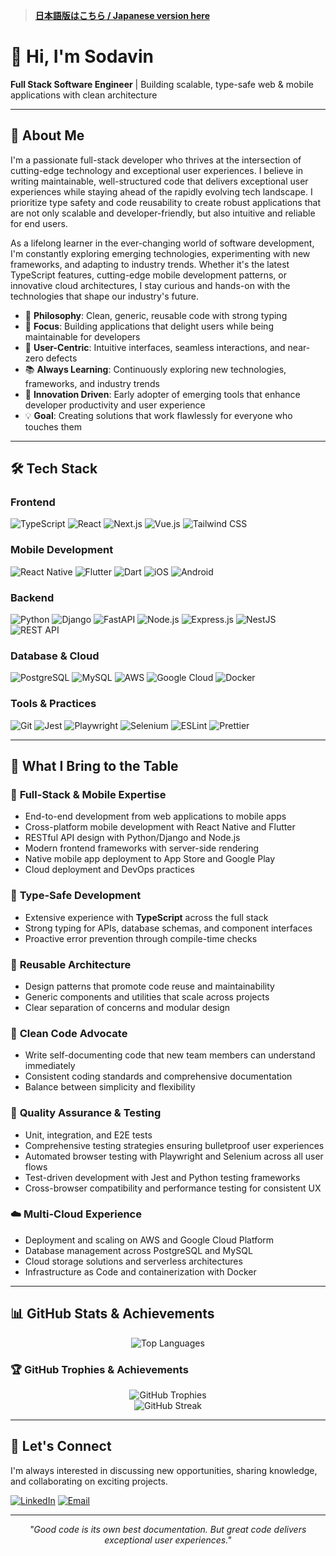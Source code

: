 > **[日本語版はこちら / Japanese version here](README.ja.md)**

# 👋 Hi, I'm Sodavin

**Full Stack Software Engineer** | Building scalable, type-safe web & mobile applications with clean architecture

---

## 🚀 About Me

I'm a passionate full-stack developer who thrives at the intersection of cutting-edge technology and exceptional user experiences. I believe in writing maintainable, well-structured code that delivers exceptional user experiences while staying ahead of the rapidly evolving tech landscape. I prioritize type safety and code reusability to create robust applications that are not only scalable and developer-friendly, but also intuitive and reliable for end users.

As a lifelong learner in the ever-changing world of software development, I'm constantly exploring emerging technologies, experimenting with new frameworks, and adapting to industry trends. Whether it's the latest TypeScript features, cutting-edge mobile development patterns, or innovative cloud architectures, I stay curious and hands-on with the technologies that shape our industry's future.

- 🔧 **Philosophy**: Clean, generic, reusable code with strong typing
- 🎯 **Focus**: Building applications that delight users while being maintainable for developers
- 🎨 **User-Centric**: Intuitive interfaces, seamless interactions, and near-zero defects
- 📚 **Always Learning**: Continuously exploring new technologies, frameworks, and industry trends
- 🚀 **Innovation Driven**: Early adopter of emerging tools that enhance developer productivity and user experience
- 💡 **Goal**: Creating solutions that work flawlessly for everyone who touches them

---

## 🛠️ Tech Stack

### Frontend

![TypeScript](https://img.shields.io/badge/TypeScript-007ACC?style=for-the-badge&logo=typescript&logoColor=white)
![React](https://img.shields.io/badge/React-20232A?style=for-the-badge&logo=react&logoColor=61DAFB)
![Next.js](https://img.shields.io/badge/Next.js-000000?style=for-the-badge&logo=nextdotjs&logoColor=white)
![Vue.js](https://img.shields.io/badge/Vue.js-35495E?style=for-the-badge&logo=vuedotjs&logoColor=4FC08D)
![Tailwind CSS](https://img.shields.io/badge/Tailwind_CSS-38B2AC?style=for-the-badge&logo=tailwind-css&logoColor=white)

### Mobile Development

![React Native](https://img.shields.io/badge/React_Native-20232A?style=for-the-badge&logo=react&logoColor=61DAFB)
![Flutter](https://img.shields.io/badge/Flutter-02569B?style=for-the-badge&logo=flutter&logoColor=white)
![Dart](https://img.shields.io/badge/Dart-0175C2?style=for-the-badge&logo=dart&logoColor=white)
![iOS](https://img.shields.io/badge/iOS-000000?style=for-the-badge&logo=ios&logoColor=white)
![Android](https://img.shields.io/badge/Android-3DDC84?style=for-the-badge&logo=android&logoColor=white)

### Backend

![Python](https://img.shields.io/badge/Python-3776AB?style=for-the-badge&logo=python&logoColor=white)
![Django](https://img.shields.io/badge/Django-092E20?style=for-the-badge&logo=django&logoColor=white)
![FastAPI](https://img.shields.io/badge/FastAPI-005571?style=for-the-badge&logo=fastapi&logoColor=white)
![Node.js](https://img.shields.io/badge/Node.js-43853D?style=for-the-badge&logo=node.js&logoColor=white)
![Express.js](https://img.shields.io/badge/Express.js-404D59?style=for-the-badge&logo=express&logoColor=white)
![NestJS](https://img.shields.io/badge/NestJS-E0234E?style=for-the-badge&logo=nestjs&logoColor=white)
![REST API](https://img.shields.io/badge/REST-02569B?style=for-the-badge&logo=rest&logoColor=white)

### Database & Cloud

![PostgreSQL](https://img.shields.io/badge/PostgreSQL-316192?style=for-the-badge&logo=postgresql&logoColor=white)
![MySQL](https://img.shields.io/badge/MySQL-005C84?style=for-the-badge&logo=mysql&logoColor=white)
![AWS](https://img.shields.io/badge/AWS-232F3E?style=for-the-badge&logo=amazon-aws&logoColor=white)
![Google Cloud](https://img.shields.io/badge/Google_Cloud-4285F4?style=for-the-badge&logo=google-cloud&logoColor=white)
![Docker](https://img.shields.io/badge/Docker-2496ED?style=for-the-badge&logo=docker&logoColor=white)

### Tools & Practices

![Git](https://img.shields.io/badge/Git-F05032?style=for-the-badge&logo=git&logoColor=white)
![Jest](https://img.shields.io/badge/Jest-C21325?style=for-the-badge&logo=jest&logoColor=white)
![Playwright](https://img.shields.io/badge/Playwright-2EAD33?style=for-the-badge&logo=playwright&logoColor=white)
![Selenium](https://img.shields.io/badge/Selenium-43B02A?style=for-the-badge&logo=selenium&logoColor=white)
![ESLint](https://img.shields.io/badge/ESLint-4B32C3?style=for-the-badge&logo=eslint&logoColor=white)
![Prettier](https://img.shields.io/badge/Prettier-F7B93E?style=for-the-badge&logo=prettier&logoColor=black)

---

## 💼 What I Bring to the Table

### 🚀 **Full-Stack & Mobile Expertise**

- End-to-end development from web applications to mobile apps
- Cross-platform mobile development with React Native and Flutter
- RESTful API design with Python/Django and Node.js
- Modern frontend frameworks with server-side rendering
- Native mobile app deployment to App Store and Google Play
- Cloud deployment and DevOps practices

### 🎯 **Type-Safe Development**

- Extensive experience with **TypeScript** across the full stack
- Strong typing for APIs, database schemas, and component interfaces
- Proactive error prevention through compile-time checks

### 🔄 **Reusable Architecture**

- Design patterns that promote code reuse and maintainability
- Generic components and utilities that scale across projects
- Clear separation of concerns and modular design

### 📖 **Clean Code Advocate**

- Write self-documenting code that new team members can understand immediately
- Consistent coding standards and comprehensive documentation
- Balance between simplicity and flexibility

### 🧪 **Quality Assurance & Testing**

- Unit, integration, and E2E tests
- Comprehensive testing strategies ensuring bulletproof user experiences
- Automated browser testing with Playwright and Selenium across all user flows
- Test-driven development with Jest and Python testing frameworks
- Cross-browser compatibility and performance testing for consistent UX

### ☁️ **Multi-Cloud Experience**

- Deployment and scaling on AWS and Google Cloud Platform
- Database management across PostgreSQL and MySQL
- Cloud storage solutions and serverless architectures
- Infrastructure as Code and containerization with Docker

---

## 📊 GitHub Stats & Achievements

<div align="center">
  <img src="https://github-readme-stats.vercel.app/api/top-langs/?username=sodavinchheng&layout=compact&theme=dark&hide_border=true&bg_color=0d1117" alt="Top Languages" />
</div>

### 🏆 GitHub Trophies & Achievements

<div align="center">
  <img src="https://github-profile-trophy.vercel.app/?username=sodavinchheng&theme=darkhub&no-frame=true&no-bg=true&column=4&margin-w=15&margin-h=15&title=Commits,Repositories,PullRequest,Issues,Organizations" alt="GitHub Trophies" />
</div>

<div align="center">
  <img src="https://github-readme-streak-stats.herokuapp.com?user=sodavinchheng&theme=dark&hide_border=true&background=0d1117&exclude_days=Sun%2CSat" alt="GitHub Streak" />
</div>

---

## 🤝 Let's Connect

I'm always interested in discussing new opportunities, sharing knowledge, and collaborating on exciting projects.

[![LinkedIn](https://img.shields.io/badge/LinkedIn-0077B5?style=for-the-badge&logo=linkedin&logoColor=white)](https://linkedin.com/in/sodavin-chheng)
[![Email](https://img.shields.io/badge/Email-D14836?style=for-the-badge&logo=gmail&logoColor=white)](mailto:sodavinchheng4679@gmail.com)

---

<div align="center">
  <i>"Good code is its own best documentation. But great code delivers exceptional user experiences."</i>
</div>
